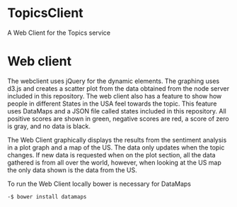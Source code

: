 # TopicsClient
A Web Client for the Topics service

Web client
======
The webclient uses jQuery for the dynamic elements. The graphing uses d3.js and creates a scatter plot from the data obtained from the node server included in this repository. The web client also has a feature to show how people in different States in the USA feel towards the topic. This feature uses DataMaps and a JSON file called states included in this repository. All positive scores are shown in green, negative scores are red, a score of zero is gray, and no data is black.

The Web Client graphically displays the results from the sentiment analysis in a plot graph and a map of the US. The data only updates when the topic changes. If new data is requested when on the plot section, all the data gathered is from all over the world, however, when looking at the US map the only data shown is the data from the US. 

To run the Web Client locally bower is necessary for DataMaps

    -$ bower install datamaps
